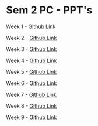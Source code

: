 # Sem 2 PC - PPT's

Week 1 - [Github Link](https://github.com/hunterz-killer/Sem2-Notes/blob/Main/PC/Week1.pdf)

Week 2 - [Github Link](https://github.com/hunterz-killer/Sem2-Notes/blob/Main/PC/Week2.pdf)

Week 3 - [Github Link](https://github.com/hunterz-killer/Sem2-Notes/blob/Main/PC/Week3.pdf)

Week 4 - [Github Link](https://github.com/hunterz-killer/Sem2-Notes/blob/Main/PC/Week4.pdf)

Week 5 - [Github Link](https://github.com/hunterz-killer/Sem2-Notes/blob/Main/PC/Week5.pdf)

Week 6 - [Github Link](https://github.com/hunterz-killer/Sem2-Notes/blob/Main/PC/Week6.pdf)

Week 7 - [Github Link](https://github.com/hunterz-killer/Sem2-Notes/blob/Main/PC/Week7.pdf)

Week 8 - [Github Link](https://github.com/hunterz-killer/Sem2-Notes/blob/Main/PC/Week8.pdf)

Week 9 - [Github Link](https://github.com/hunterz-killer/Sem2-Notes/blob/Main/PC/Week9.pdf)

